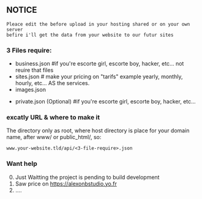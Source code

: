 ## NOTICE

	Pleace edit the before upload in your hosting shared or on your own server
	befire i'll get the data from your website to our futur sites
	
### 3 Files require:

+ business.json #if you're escorte girl, escorte boy, hacker, etc... not reuire that files
+ sites.json # make your pricing on "tarifs" example yearly, monthly, hourly, etc... AS the services.
+ images.json
- private.json (Optional) #if you're escorte girl, escorte boy, hacker, etc...


### excatly URL & where to make it

The directory only as root, where host directory is place for your domain name,
after www/ or public_html/, so:

	www.your-website.tld/api/<3-file-require>.json
	
### Want help 

0) Just Waitting the project is pending to build development
1) Saw price on https://alexonbstudio.yo.fr
2) ....